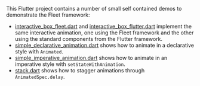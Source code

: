 This Flutter project contains a number of small self contained demos to
demonstrate the Fleet framework:

- [interactive_box_fleet.dart] and [interactive_box_flutter.dart] implement the
  same interactive animation, one using the Fleet framework and the other using
  the standard components from the Flutter framework.
- [simple_declarative_animation.dart] shows how to animate in a declarative
  style with `Animated`.
- [simple_imperative_animation.dart] shows how to animate in an imperative style
  with `setStateWithAnimation`.
- [stack.dart] shows how to stagger animations through `AnimatedSpec.delay`.

[interactive_box_fleet.dart]:
  https://github.com/blaugold/fleet/blob/main/packages/fleet/example/lib/interactive_box_fleet.dart
[interactive_box_flutter.dart]:
  https://github.com/blaugold/fleet/blob/main/packages/fleet/example/lib/interactive_box_flutter.dart
[simple_declarative_animation.dart]:
  https://github.com/blaugold/fleet/blob/main/packages/fleet/example/lib/simple_declarative_animation.dart
[simple_imperative_animation.dart]:
  https://github.com/blaugold/fleet/blob/main/packages/fleet/example/lib/simple_imperative_animation.dart
[stack.dart]:
  https://github.com/blaugold/fleet/blob/main/packages/fleet/example/lib/stack.dart
